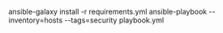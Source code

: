 ansible-galaxy install -r requirements.yml
ansible-playbook --inventory=hosts --tags=security playbook.yml
